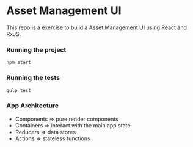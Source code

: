 # Asset Management UI

This repo is a exercise to build a Asset Management UI using React and RxJS.

### Running the project

    npm start

### Running the tests

    gulp test


### App Architecture
 * Components => pure render components
 * Containers => interact with the main app state
 * Reducers => data stores
 * Actions => stateless functions

